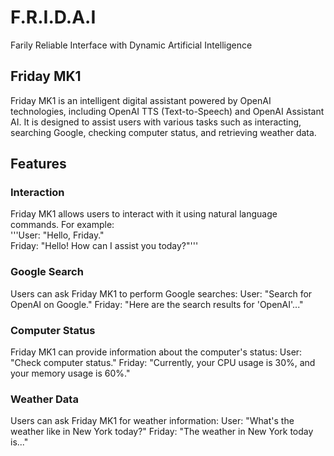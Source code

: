 # F.R.I.D.A.I
Farily Reliable Interface with Dynamic Artificial Intelligence

## Friday MK1

Friday MK1 is an intelligent digital assistant powered by OpenAI technologies, including OpenAI TTS (Text-to-Speech) and OpenAI Assistant AI. It is designed to assist users with various tasks such as interacting, searching Google, checking computer status, and retrieving weather data.

## Features
### Interaction
Friday MK1 allows users to interact with it using natural language commands. For example:<br>
'''User: "Hello, Friday."<br>
Friday: "Hello! How can I assist you today?"'''

### Google Search
Users can ask Friday MK1 to perform Google searches:
User: "Search for OpenAI on Google."
Friday: "Here are the search results for 'OpenAI'..."

### Computer Status
Friday MK1 can provide information about the computer's status:
User: "Check computer status."
Friday: "Currently, your CPU usage is 30%, and your memory usage is 60%."

### Weather Data
Users can ask Friday MK1 for weather information:
User: "What's the weather like in New York today?"
Friday: "The weather in New York today is..."
